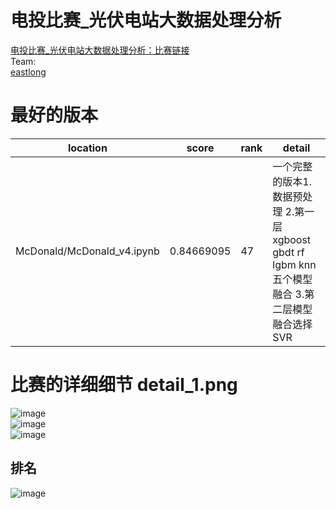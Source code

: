 # 电投比赛_光伏电站大数据处理分析
[电投比赛_光伏电站大数据处理分析：比赛链接](https://www.datafountain.cn/competitions/303/details)  
Team:  
[eastlong](https://github.com/eastlong)

# 最好的版本    
|                 location                        | score           | rank | detail                       |
| ----------------------------------------------- | --------------- | --- | ---------------------          |
|    McDonald/McDonald_v4.ipynb                   |  0.84669095  | 47  |一个完整的版本1.数据预处理 2.第一层xgboost gbdt rf lgbm knn 五个模型融合  3.第二层模型融合选择SVR|


# 比赛的详细细节 detail_1.png
![image](https://github.com/wanlida/2018_diantou_PhotovoltaicPowerStation/raw/master/pictures/competition.png)      
![image](https://github.com/wanlida/2018_diantou_PhotovoltaicPowerStation/raw/master/pictures/detail_1.png)   
![image](https://github.com/wanlida/2018_diantou_PhotovoltaicPowerStation/raw/master/pictures/detail_2.png)     
## 排名  
![image](https://github.com/eastlong/competition_diantou_2018/blob/master/pictures/rank.PNG) 
